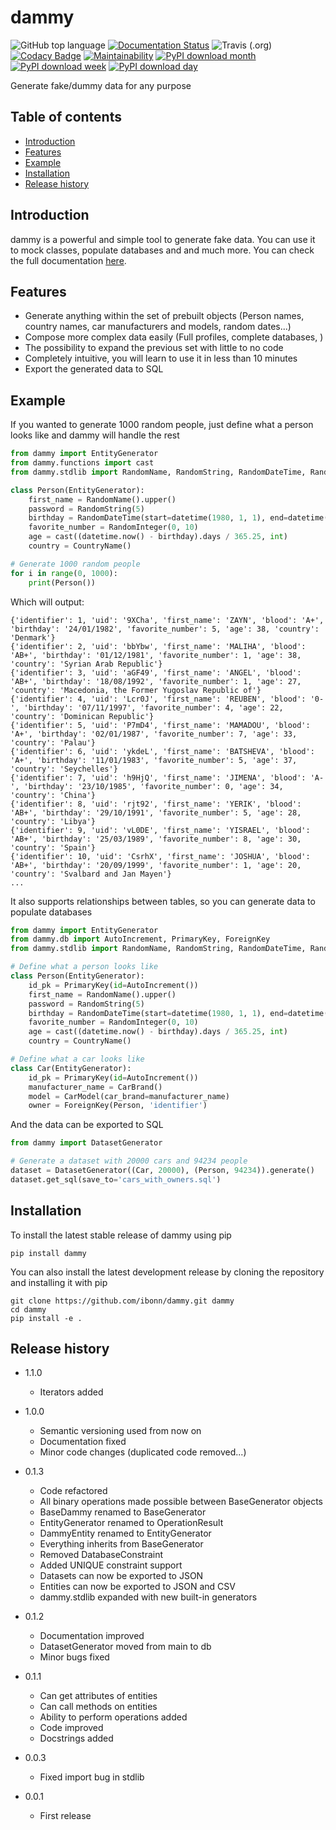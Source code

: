 # dammy

![GitHub top language](https://img.shields.io/github/languages/top/ibonn/dammy)
[![Documentation Status](https://readthedocs.org/projects/dammy/badge/?version=latest)](https://dammy.readthedocs.io/en/latest/?badge=latest)
![Travis (.org)](https://img.shields.io/travis/ibonn/dammy)
[![Codacy Badge](https://api.codacy.com/project/badge/Grade/c321b2ee18234712aff9ce2ca69ae6eb)](https://www.codacy.com/manual/ibonn/dammy?utm_source=github.com&amp;utm_medium=referral&amp;utm_content=ibonn/dammy&amp;utm_campaign=Badge_Grade)
[![Maintainability](https://api.codeclimate.com/v1/badges/141299ec4d7519f889d6/maintainability)](https://codeclimate.com/github/ibonn/dammy/maintainability)
[![PyPI download month](https://img.shields.io/pypi/dm/dammy.svg)](https://pypi.python.org/pypi/dammy/)
[![PyPI download week](https://img.shields.io/pypi/dw/dammy.svg)](https://pypi.python.org/pypi/dammy/)
[![PyPI download day](https://img.shields.io/pypi/dd/dammy.svg)](https://pypi.python.org/pypi/dammy/)

Generate fake/dummy data for any purpose

## Table of contents

* [Introduction](#introduction)
* [Features](#features)
* [Example](#example)
* [Installation](#installation)
* [Release history](#release-history)

## Introduction

dammy is a powerful and simple tool to generate fake data. You can use it to mock classes, populate databases and and much more.
You can check the full documentation [here](https://dammy.readthedocs.io/en/latest/).

## Features
* Generate anything within the set of prebuilt objects (Person names, country names, car manufacturers and models, random dates...)
* Compose more complex data easily (Full profiles, complete databases, )
* The possibility to expand the previous set with little to no code
* Completely intuitive, you will learn to use it in less than 10 minutes
* Export the generated data to SQL

## Example

If you wanted to generate 1000 random people, just define what a person looks like and dammy will handle the rest

``` python
from dammy import EntityGenerator
from dammy.functions import cast
from dammy.stdlib import RandomName, RandomString, RandomDateTime, RandomInteger, CountryName

class Person(EntityGenerator):
    first_name = RandomName().upper()
    password = RandomString(5)
    birthday = RandomDateTime(start=datetime(1980, 1, 1), end=datetime(2000, 12, 31), date_format='%d/%m/%Y')
    favorite_number = RandomInteger(0, 10)
    age = cast((datetime.now() - birthday).days / 365.25, int)
    country = CountryName()

# Generate 1000 random people
for i in range(0, 1000):
    print(Person())
```

Which will output:
```
{'identifier': 1, 'uid': '9XCha', 'first_name': 'ZAYN', 'blood': 'A+', 'birthday': '24/01/1982', 'favorite_number': 5, 'age': 38, 'country': 'Denmark'}
{'identifier': 2, 'uid': 'bbYbw', 'first_name': 'MALIHA', 'blood': 'AB+', 'birthday': '01/12/1981', 'favorite_number': 1, 'age': 38, 'country': 'Syrian Arab Republic'}
{'identifier': 3, 'uid': 'aGF49', 'first_name': 'ANGEL', 'blood': 'AB+', 'birthday': '18/08/1992', 'favorite_number': 1, 'age': 27, 'country': 'Macedonia, the Former Yugoslav Republic of'}
{'identifier': 4, 'uid': 'Lcr0J', 'first_name': 'REUBEN', 'blood': '0-', 'birthday': '07/11/1997', 'favorite_number': 4, 'age': 22, 'country': 'Dominican Republic'}
{'identifier': 5, 'uid': 'P7mD4', 'first_name': 'MAMADOU', 'blood': 'A+', 'birthday': '02/01/1987', 'favorite_number': 7, 'age': 33, 'country': 'Palau'}
{'identifier': 6, 'uid': 'ykdeL', 'first_name': 'BATSHEVA', 'blood': 'A+', 'birthday': '11/01/1983', 'favorite_number': 5, 'age': 37, 'country': 'Seychelles'}
{'identifier': 7, 'uid': 'h9HjQ', 'first_name': 'JIMENA', 'blood': 'A-', 'birthday': '23/10/1985', 'favorite_number': 0, 'age': 34, 'country': 'China'}
{'identifier': 8, 'uid': 'rjt92', 'first_name': 'YERIK', 'blood': 'AB+', 'birthday': '29/10/1991', 'favorite_number': 5, 'age': 28, 'country': 'Libya'}
{'identifier': 9, 'uid': 'vL0DE', 'first_name': 'YISRAEL', 'blood': 'AB+', 'birthday': '25/03/1989', 'favorite_number': 8, 'age': 30, 'country': 'Spain'}
{'identifier': 10, 'uid': 'CsrhX', 'first_name': 'JOSHUA', 'blood': 'AB+', 'birthday': '20/09/1999', 'favorite_number': 1, 'age': 20, 'country': 'Svalbard and Jan Mayen'}
...
```

It also supports relationships between tables, so you can generate data to populate databases
``` python
from dammy import EntityGenerator
from dammy.db import AutoIncrement, PrimaryKey, ForeignKey
from dammy.stdlib import RandomName, RandomString, RandomDateTime, RandomInteger, CountryName

# Define what a person looks like
class Person(EntityGenerator):
    id_pk = PrimaryKey(id=AutoIncrement())
    first_name = RandomName().upper()
    password = RandomString(5)
    birthday = RandomDateTime(start=datetime(1980, 1, 1), end=datetime(2000, 12, 31), date_format='%d/%m/%Y')
    favorite_number = RandomInteger(0, 10)
    age = cast((datetime.now() - birthday).days / 365.25, int)
    country = CountryName()

# Define what a car looks like
class Car(EntityGenerator):
    id_pk = PrimaryKey(id=AutoIncrement())
    manufacturer_name = CarBrand()
    model = CarModel(car_brand=manufacturer_name)
    owner = ForeignKey(Person, 'identifier')
```

And the data can be exported to SQL
``` python
from dammy import DatasetGenerator

# Generate a dataset with 20000 cars and 94234 people
dataset = DatasetGenerator((Car, 20000), (Person, 94234)).generate()
dataset.get_sql(save_to='cars_with_owners.sql')
```
## Installation
To install the latest stable release of dammy using pip
```
pip install dammy
```

You can also install the latest development release by cloning the repository and installing it with pip
```
git clone https://github.com/ibonn/dammy.git dammy
cd dammy
pip install -e .
```

## Release history
* 1.1.0
    * Iterators added
* 1.0.0
    * Semantic versioning used from now on
    * Documentation fixed
    * Minor code changes (duplicated code removed...)

* 0.1.3
    * Code refactored
    * All binary operations made possible between BaseGenerator objects
    * BaseDammy renamed to BaseGenerator
    * EntityGenerator renamed to OperationResult
    * DammyEntity renamed to EntityGenerator
    * Everything inherits from BaseGenerator
    * Removed DatabaseConstraint
    * Added UNIQUE constraint support
    * Datasets can now be exported to JSON
    * Entities can now be exported to JSON and CSV
    * dammy.stdlib expanded with new built-in generators

* 0.1.2
    * Documentation improved
    * DatasetGenerator moved from main to db
    * Minor bugs fixed

* 0.1.1
    * Can get attributes of entities
    * Can call methods on entities
    * Ability to perform operations added
    * Code improved
    * Docstrings added

* 0.0.3
    * Fixed import bug in stdlib

* 0.0.1
    * First release